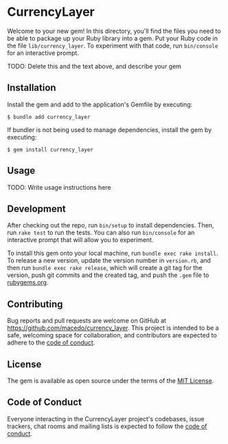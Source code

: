 # CurrencyLayer

Welcome to your new gem! In this directory, you'll find the files you need to be able to package up your Ruby library into a gem. Put your Ruby code in the file `lib/currency_layer`. To experiment with that code, run `bin/console` for an interactive prompt.

TODO: Delete this and the text above, and describe your gem

## Installation

Install the gem and add to the application's Gemfile by executing:

    $ bundle add currency_layer

If bundler is not being used to manage dependencies, install the gem by executing:

    $ gem install currency_layer

## Usage

TODO: Write usage instructions here

## Development

After checking out the repo, run `bin/setup` to install dependencies. Then, run `rake test` to run the tests. You can also run `bin/console` for an interactive prompt that will allow you to experiment.

To install this gem onto your local machine, run `bundle exec rake install`. To release a new version, update the version number in `version.rb`, and then run `bundle exec rake release`, which will create a git tag for the version, push git commits and the created tag, and push the `.gem` file to [rubygems.org](https://rubygems.org).

## Contributing

Bug reports and pull requests are welcome on GitHub at https://github.com/macedo/currency_layer. This project is intended to be a safe, welcoming space for collaboration, and contributors are expected to adhere to the [code of conduct](https://github.com/macedo/currency_layer/blob/main/CODE_OF_CONDUCT.md).

## License

The gem is available as open source under the terms of the [MIT License](https://opensource.org/licenses/MIT).

## Code of Conduct

Everyone interacting in the CurrencyLayer project's codebases, issue trackers, chat rooms and mailing lists is expected to follow the [code of conduct](https://github.com/macedo/currency_layer/blob/main/CODE_OF_CONDUCT.md).
